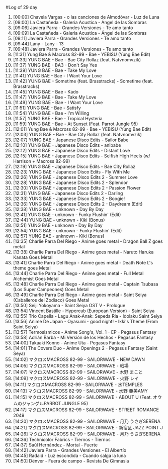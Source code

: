 #Log of 29 day

1. [00:00] Chavela Vargas - o las canciones de Almodóvar - Luz de Luna
1. [09:00] La Castañeda - Galeria Acustica - Ángel de las Sombras
1. [09:06] Javiera Parra - Grandes Versiones - Te amo tanto
1. [09:09] La Castañeda - Galeria Acustica - Ángel de las Sombras
1. [09:11] Javiera Parra - Grandes Versiones - Te amo tanto
1. [09:44] Lany - Lany - 13
1. [09:48] Javiera Parra - Grandes Versiones - Te amo tanto
1. [11:31] Yung Bae & Macross 82-99 - Bae - YEBISU (Yung Bae Edit)
1. [11:33] YUNG BAE - Bae - Bae City Rollaz (feat. Natvnomvzik)
1. [11:37] YUNG BAE - BA3 - Don't Say Yes
1. [11:39] YUNG BAE - Bae - Take My Love
1. [11:41] YUNG BAE - Bae - I Want Your Love
1. [11:42] YUNG BAE - Sometime (feat. Brasstracks) - Sometime (feat. Brasstracks)
1. [11:45] YUNG BAE - Bae - Kado
1. [11:47] YUNG BAE - Bae - Take My Love
1. [11:49] YUNG BAE - Bae - I Want Your Love
1. [11:51] YUNG BAE - Bae - Satisfy
1. [11:54] YUNG BAE - Bae - I'm Willing
1. [11:57] YUNG BAE - Bae - Tropical Hysteria
1. [11:59] YUNG BAE - Bae - At Sunset (Feat. Parrot Jungle 95)
1. [12:01] Yung Bae & Macross 82-99 - Bae - YEBISU (Yung Bae Edit)
1. [12:03] YUNG BAE - Bae - Bae City Rollaz (feat. Natvnomvzik)
1. [12:07] YUNG BAE - Japanese Disco Edits - Sailor Babe
1. [12:10] YUNG BAE - Japanese Disco Edits - anibabe
1. [12:12] YUNG BAE - Japanese Disco Edits - Distant Love
1. [12:15] YUNG BAE - Japanese Disco Edits - Selfish High Heels (w/ Harrison + Macross 82-99)
1. [12:19] YUNG BAE - Japanese Disco Edits - Bae City Rollaz
1. [12:23] YUNG BAE - Japanese Disco Edits - Fly With Me
1. [12:26] YUNG BAE - Japanese Disco Edits 2 - Summer Love
1. [12:28] YUNG BAE - Japanese Disco Edits 2 - Splendor
1. [12:30] YUNG BAE - Japanese Disco Edits 2 - Passion Flower
1. [12:31] YUNG BAE - Japanese Disco Edits 2 - Darling
1. [12:33] YUNG BAE - Japanese Disco Edits 2 - Boogie!
1. [12:36] YUNG BAE - Japanese Disco Edits 2 - Daydream (Edit)
1. [12:38] YUNG BAE - unknown - Day By Day
1. [12:41] YUNG BAE - unknown - Funky Flushin' (Edit)
1. [12:44] YUNG BAE - unknown - Kiki (Bonus)
1. [12:51] YUNG BAE - unknown - Day By Day
1. [12:54] YUNG BAE - unknown - Funky Flushin' (Edit)
1. [12:57] YUNG BAE - unknown - Kiki (Bonus)
1. [13:35] Charlie Parra Del Riego - Anime goes metal - Dragon Ball Z goes metal
1. [13:38] Charlie Parra Del Riego - Anime goes metal - Naruto Haruka Kanata Goes Metal
1. [13:41] Charlie Parra Del Riego - Anime goes metal - Death Note L's theme goes Metal
1. [13:44] Charlie Parra Del Riego - Anime goes metal - Full Metal Alchemist Goes Metal
1. [13:48] Charlie Parra Del Riego - Anime goes metal - Captain Tsubasa (Los Super Campeones) Goes Metal
1. [13:49] Charlie Parra Del Riego - Anime goes metal - Saint Seiya (Caballeros del Zodiaco) Goes Metal
1. [13:50] Seiji Yokoyama - Saint Seiya OST V - Prologue
1. [13:54] Vincent Bastille - Hypercub (European Version) - Saint Seiya
1. [13:55] Trio Capella - Lagu Anak-Anak: Sepeda Ria - Idolaku Saint Seiya
1. [13:56] Anime De Japan - Oyasumi - good night! - Ikki's Theme (From Saint Seiya)
1. [13:57] Termosismicos - Anime Song's, Vol. 1 - EP - Pegasus Fantasy
1. [13:58] Adrián Barba - Mi Versión de los Hechos - Pegasus Fantasy
1. [14:00] Takaaki Konno - Anime Uta - Pegasus Fantasy
1. [14:01] The Covers Duo - Anime Openings 2 - Pegasus Fantasy (Saint Seya)
1. [14:02] マクロスMACROSS 82-99 - SAILORWAVE - NEW DAWN
1. [14:05] マクロスMACROSS 82-99 - SAILORWAVE - 戦場
1. [14:07] マクロスMACROSS 82-99 - SAILORWAVE - 木野 まこと
1. [14:09] マクロスMACROSS 82-99 - SAILORWAVE - 火野 レイ
1. [14:11] マクロスMACROSS 82-99 - SAILORWAVE - 水TEMPLES
1. [14:13] マクロスMACROSS 82-99 - SAILORWAVE - 水野 亜美AMY
1. [14:15] マクロスMACROSS 82-99 - SAILORWAVE - ABOUT U (Feat. オウムのジャングルPARROT JUNGLE 95)
1. [14:17] マクロスMACROSS 82-99 - SAILORWAVE - STREET ROMANCE 2049
1. [14:20] マクロスMACROSS 82-99 - SAILORWAVE - 月乃 うさぎSERENA
1. [14:21] マクロスMACROSS 82-99 - SAILORWAVE - 新宿区 JAZZ POINT J
1. [14:26] マクロスMACROSS 82-99 - SAILORWAVE - 月乃 うさぎSERENA
1. [14:36] Technicolor Fabrics - Tiernos - Tiernos
1. [14:37] Saúl Hernández - Mortal - Fuerte
1. [14:42] Javiera Parra - Grandes Versiones - El Albertío
1. [14:45] Radaid - Luz escondida - Cuando salga la luna
1. [14:50] Dënver - Fuera de campo - Revista De Gimnasia

